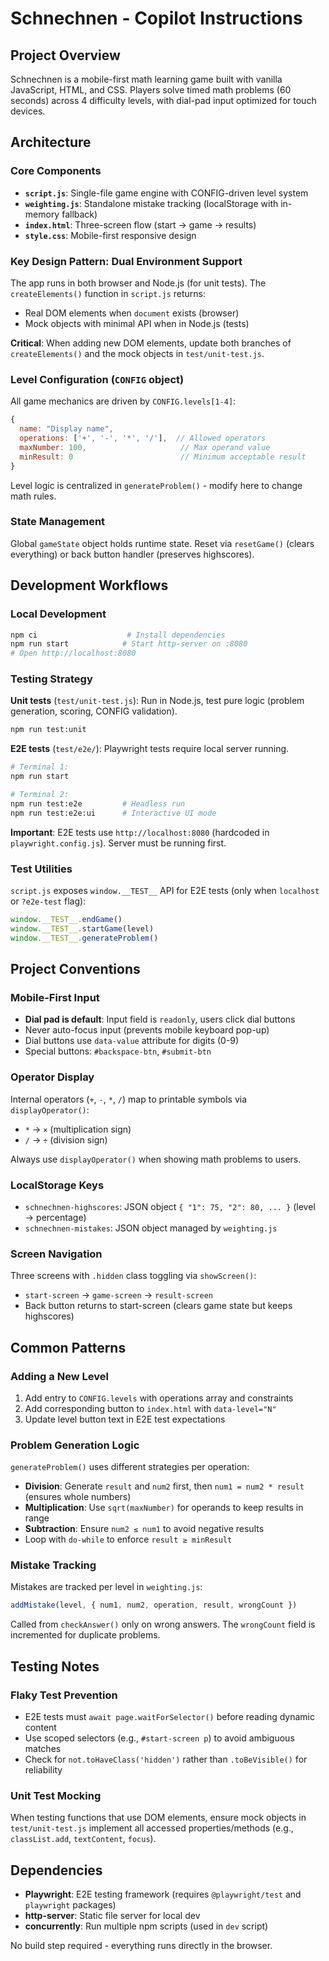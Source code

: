 # Schnechnen - Copilot Instructions

## Project Overview
Schnechnen is a mobile-first math learning game built with vanilla JavaScript, HTML, and CSS. Players solve timed math problems (60 seconds) across 4 difficulty levels, with dial-pad input optimized for touch devices.

## Architecture

### Core Components
- **`script.js`**: Single-file game engine with CONFIG-driven level system
- **`weighting.js`**: Standalone mistake tracking (localStorage with in-memory fallback)
- **`index.html`**: Three-screen flow (start → game → results)
- **`style.css`**: Mobile-first responsive design

### Key Design Pattern: Dual Environment Support
The app runs in both browser and Node.js (for unit tests). The `createElements()` function in `script.js` returns:
- Real DOM elements when `document` exists (browser)
- Mock objects with minimal API when in Node.js (tests)

**Critical**: When adding new DOM elements, update both branches of `createElements()` and the mock objects in `test/unit-test.js`.

### Level Configuration (`CONFIG` object)
All game mechanics are driven by `CONFIG.levels[1-4]`:
```javascript
{
  name: "Display name",
  operations: ['+', '-', '*', '/'],  // Allowed operators
  maxNumber: 100,                     // Max operand value
  minResult: 0                        // Minimum acceptable result
}
```
Level logic is centralized in `generateProblem()` - modify here to change math rules.

### State Management
Global `gameState` object holds runtime state. Reset via `resetGame()` (clears everything) or back button handler (preserves highscores).

## Development Workflows

### Local Development
```bash
npm ci                    # Install dependencies
npm run start            # Start http-server on :8080
# Open http://localhost:8080
```

### Testing Strategy
**Unit tests** (`test/unit-test.js`): Run in Node.js, test pure logic (problem generation, scoring, CONFIG validation).
```bash
npm run test:unit
```

**E2E tests** (`test/e2e/`): Playwright tests require local server running.
```bash
# Terminal 1:
npm run start

# Terminal 2:
npm run test:e2e         # Headless run
npm run test:e2e:ui      # Interactive UI mode
```

**Important**: E2E tests use `http://localhost:8080` (hardcoded in `playwright.config.js`). Server must be running first.

### Test Utilities
`script.js` exposes `window.__TEST__` API for E2E tests (only when `localhost` or `?e2e-test` flag):
```javascript
window.__TEST__.endGame()
window.__TEST__.startGame(level)
window.__TEST__.generateProblem()
```

## Project Conventions

### Mobile-First Input
- **Dial pad is default**: Input field is `readonly`, users click dial buttons
- Never auto-focus input (prevents mobile keyboard pop-up)
- Dial buttons use `data-value` attribute for digits (0-9)
- Special buttons: `#backspace-btn`, `#submit-btn`

### Operator Display
Internal operators (`+`, `-`, `*`, `/`) map to printable symbols via `displayOperator()`:
- `*` → `×` (multiplication sign)
- `/` → `÷` (division sign)

Always use `displayOperator()` when showing math problems to users.

### LocalStorage Keys
- `schnechnen-highscores`: JSON object `{ "1": 75, "2": 80, ... }` (level → percentage)
- `schnechnen-mistakes`: JSON object managed by `weighting.js`

### Screen Navigation
Three screens with `.hidden` class toggling via `showScreen()`:
- `start-screen` → `game-screen` → `result-screen`
- Back button returns to start-screen (clears game state but keeps highscores)

## Common Patterns

### Adding a New Level
1. Add entry to `CONFIG.levels` with operations array and constraints
2. Add corresponding button to `index.html` with `data-level="N"`
3. Update level button text in E2E test expectations

### Problem Generation Logic
`generateProblem()` uses different strategies per operation:
- **Division**: Generate `result` and `num2` first, then `num1 = num2 * result` (ensures whole numbers)
- **Multiplication**: Use `sqrt(maxNumber)` for operands to keep results in range
- **Subtraction**: Ensure `num2 ≤ num1` to avoid negative results
- Loop with `do-while` to enforce `result ≥ minResult`

### Mistake Tracking
Mistakes are tracked per level in `weighting.js`:
```javascript
addMistake(level, { num1, num2, operation, result, wrongCount })
```
Called from `checkAnswer()` only on wrong answers. The `wrongCount` field is incremented for duplicate problems.

## Testing Notes

### Flaky Test Prevention
- E2E tests must `await page.waitForSelector()` before reading dynamic content
- Use scoped selectors (e.g., `#start-screen p`) to avoid ambiguous matches
- Check for `not.toHaveClass('hidden')` rather than `.toBeVisible()` for reliability

### Unit Test Mocking
When testing functions that use DOM elements, ensure mock objects in `test/unit-test.js` implement all accessed properties/methods (e.g., `classList.add`, `textContent`, `focus`).

## Dependencies
- **Playwright**: E2E testing framework (requires `@playwright/test` and `playwright` packages)
- **http-server**: Static file server for local dev
- **concurrently**: Run multiple npm scripts (used in `dev` script)

No build step required - everything runs directly in the browser.
